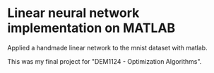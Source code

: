 # Linear neural network implementation on MATLAB

Applied a handmade linear network to the mnist dataset with matlab.

This was my final project for "DEM1124 - Optimization Algorithms".
